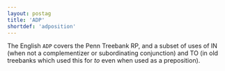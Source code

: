 ```yaml
---
layout: postag
title: 'ADP'
shortdef: 'adposition'
---
```


The English `ADP` covers the Penn Treebank RP, and a subset of uses of IN (when not a complementizer or subordinating conjunction) and TO (in old treebanks which used this for _to_ even when used as a preposition).
<!-- Interlanguage links updated Út zář 29 18:40:42 CEST 2020 -->
